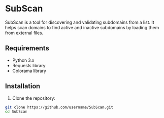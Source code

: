# SubScan

SubScan is a tool for discovering and validating subdomains from a list. It helps scan domains to find active and inactive subdomains by loading them from external files.

## Requirements

- Python 3.x
- Requests library
- Colorama library

## Installation

1. Clone the repository:

```bash
git clone https://github.com/username/SubScan.git
cd SubScan
